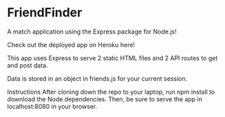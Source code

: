 # FriendFinder

A match application using the Express package for Node.js!

Check out the deployed app on Heroku here!

This app uses Express to serve 2 static HTML files and 2 API routes to get and post data.

Data is stored in an object in friends.js for your current session.

Instructions
After cloning down the repo to your laptop, run npm install to download the Node dependencies. Then, be sure to serve the app in localhost:8080 in your browser.
